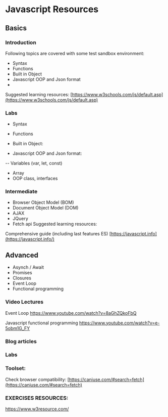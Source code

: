 # Javascript Resources


## Basics

### Introduction
Following topics are covered with some test sandbox environment:

 - Syntax
 - Functions
 - Built in Object
 - Javascript OOP and Json format
 -

Suggested learning resources:
[https://www.w3schools.com/js/default.asp](https://www.w3schools.com/js/default.asp)

### Labs
 - Syntax
 
 - Functions

 - Built in Object:
 
 - Javascript OOP and Json format:
 
 -- Variables (var, let, const)
-  Array
-  OOP class, interfaces



### Intermediate

 - Browser Object Model (BOM)
 - Document Object Model (DOM)
 - AJAX
 - JQuery
- Fetch api
Suggested learning resources:

Comprehensive guide (including last features ES)
[https://javascript.info](https://javascript.info/)



## Advanced
- Asynch / Await
- Promises
- Closures
- Event Loop
- Functional programming

### Video Lectures
Event Loop
https://www.youtube.com/watch?v=8aGhZQkoFbQ

Javascript functional programming
https://www.youtube.com/watch?v=e-5obm1G_FY


### Blog articles


### Labs


### Toolset:



Check browser compatibility:
[https://caniuse.com/#search=fetch](https://caniuse.com/#search=fetch)


###  EXERCISES RESOURCES:
https://www.w3resource.com/

<!--stackedit_data:
eyJoaXN0b3J5IjpbLTg4NjE4NDY0OSwtMzgyNTQyODEyLC0xOT
cxNDE2MDU5LDEzNzc0MjEyOTUsMTkwMDg5OTYxMSwxNzQ3ODg4
MjEzLDcyNDM2MTc4OSwtMTE1NTU0MzI0Ml19
-->